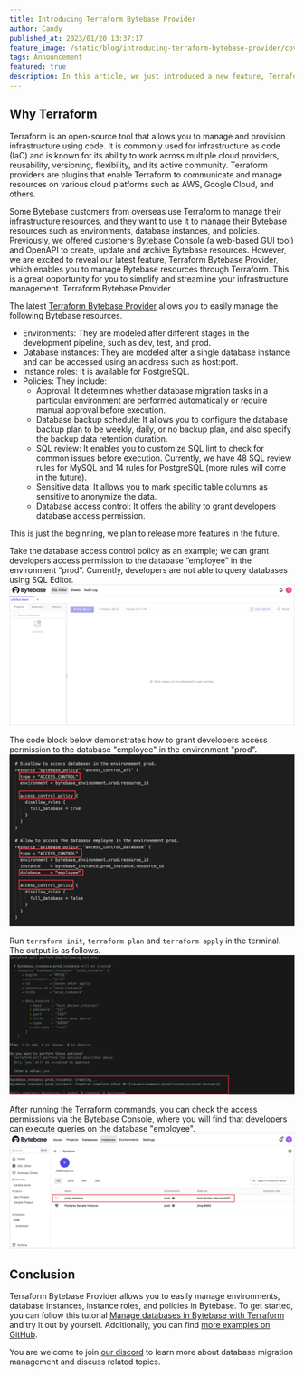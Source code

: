 ```yaml
---
title: Introducing Terraform Bytebase Provider
author: Candy
published_at: 2023/01/20 13:37:17
feature_image: /static/blog/introducing-terraform-bytebase-provider/cover.webp
tags: Announcement
featured: true
description: In this article, we just introduced a new feature, Terraform Bytebase Provider, that provides you a convenient way to manage Bytebase resources, including environments, database instances, roles, and policies. 
---
```


## Why Terraform

Terraform is an open-source tool that allows you to manage and provision infrastructure using code. It is commonly used for infrastructure as code (IaC) and is known for its ability to work across multiple cloud providers, reusability, versioning, flexibility, and its active community. Terraform providers are plugins that enable Terraform to communicate and manage resources on various cloud platforms such as AWS, Google Cloud, and others.

Some Bytebase customers from overseas use Terraform to manage their infrastructure resources, and they want to use it to manage their Bytebase resources such as environments, database instances, and policies. Previously, we offered customers Bytebase Console (a web-based GUI tool) and OpenAPI to create, update and archive Bytebase resources. However, we are excited to reveal our latest feature, Terraform Bytebase Provider, which enables you to manage Bytebase resources through Terraform. This is a great opportunity for you to simplify and streamline your infrastructure management.
Terraform Bytebase Provider

The latest [Terraform Bytebase Provider](https://registry.terraform.io/providers/bytebase/bytebase/latest/docs) allows you to easily manage the following Bytebase resources.

- Environments: They are modeled after different stages in the development pipeline, such as dev, test, and prod.
- Database instances: They are modeled after a single database instance and can be accessed using an address such as host:port.
- Instance roles: It is available for PostgreSQL.
- Policies: They include:
  - Approval: It determines whether database migration tasks in a particular environment are performed automatically or require manual approval before execution.
  - Database backup schedule: It allows you to configure the database backup plan to be weekly, daily, or no backup plan, and also specify the backup data retention duration.
  - SQL review: It enables you to customize SQL lint to check for common issues before execution. Currently, we have 48 SQL review rules for MySQL and 14 rules for PostgreSQL (more rules will come in the future).
  - Sensitive data: It allows you to mark specific table columns as sensitive to anonymize the data.
  - Database access control: It offers the ability to grant developers database access permission.

This is just the beginning, we plan to release more features in the future.

Take the database access control policy as an example; we can grant developers access permission to the database “employee” in the environment “prod”. Currently, developers are not able to query databases using SQL Editor.
![before-terraform](/static/blog/introducing-terraform-bytebase-provider/before-terraform.webp)

The code block below demonstrates how to grant developers access permission to the database "employee" in the environment "prod".
![access-control-code](/static/blog/introducing-terraform-bytebase-provider/access-control-code.webp)

Run `terraform init`, `terraform plan` and `terraform apply` in the terminal. The output is as follows.
![run-terraform](/static/blog/introducing-terraform-bytebase-provider/run-terraform.webp)

After running the Terraform commands, you can check the access permissions via the Bytebase Console, where you will find that developers can execute queries on the database "employee".
![after-terraform](/static/blog/introducing-terraform-bytebase-provider/after-terraform.webp)

## Conclusion

Terraform Bytebase Provider allows you to easily manage environments, database instances, instance roles, and policies in Bytebase. To get started, you can follow this tutorial [Manage databases in Bytebase with Terraform](https://www.bytebase.com/blog/manage-databases-in-bytebase-with-terraform) and try it out by yourself. Additionally, you can find [more examples on GitHub](https://github.com/bytebase/terraform-provider-bytebase/tree/main/examples).

You are welcome to join [our discord](https://discord.gg/H7Ayn5NP) to learn more about database migration management and discuss related topics.
